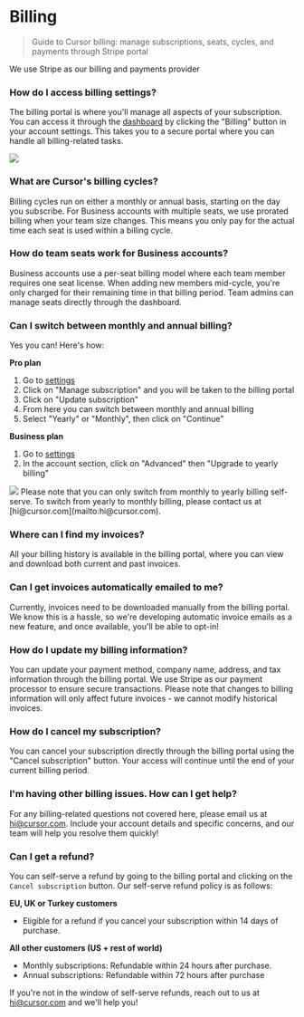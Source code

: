 # Billing

> Guide to Cursor billing: manage subscriptions, seats, cycles, and payments through Stripe portal

We use Stripe as our billing and payments provider

### How do I access billing settings?

The billing portal is where you'll manage all aspects of your subscription. You can access it through the [dashboard](https://cursor.com/settings) by clicking the "Billing" button in your account settings. This takes you to a secure portal where you can handle all billing-related tasks.

<Frame>
  <img src="https://mintlify.s3.us-west-1.amazonaws.com/cursor/images/billing/billing-account.png" />
</Frame>

### What are Cursor's billing cycles?

Billing cycles run on either a monthly or annual basis, starting on the day you subscribe. For Business accounts with multiple seats, we use prorated billing when your team size changes. This means you only pay for the actual time each seat is used within a billing cycle.

### How do team seats work for Business accounts?

Business accounts use a per-seat billing model where each team member requires one seat license. When adding new members mid-cycle, you're only charged for their remaining time in that billing period. Team admins can manage seats directly through the dashboard.

### Can I switch between monthly and annual billing?

Yes you can! Here's how:

**Pro plan**

1. Go to [settings](https://cursor.com/settings)
2. Click on "Manage subscription" and you will be taken to the billing portal
3. Click on "Update subscription"
4. From here you can switch between monthly and annual billing
5. Select "Yearly" or "Monthly", then click on "Continue"

**Business plan**

1. Go to [settings](https://cursor.com/settings)
2. In the account section, click on "Advanced" then "Upgrade to yearly billing"

<Frame>
  <img src="https://mintlify.s3.us-west-1.amazonaws.com/cursor/images/plans/business/upgrade-to-yearly.png" />
</Frame>

<Note>
  Please note that you can only switch from monthly to yearly billing
  self-serve. To switch from yearly to monthly billing, please contact us at
  [hi@cursor.com](mailto:hi@cursor.com).
</Note>

### Where can I find my invoices?

All your billing history is available in the billing portal, where you can view and download both current and past invoices.

### Can I get invoices automatically emailed to me?

Currently, invoices need to be downloaded manually from the billing portal. We know this is a hassle, so we're developing automatic invoice emails as a new feature, and once available, you'll be able to opt-in!

### How do I update my billing information?

You can update your payment method, company name, address, and tax information through the billing portal. We use Stripe as our payment processor to ensure secure transactions. Please note that changes to billing information will only affect future invoices - we cannot modify historical invoices.

### How do I cancel my subscription?

You can cancel your subscription directly through the billing portal using the "Cancel subscription" button. Your access will continue until the end of your current billing period.

### I'm having other billing issues. How can I get help?

For any billing-related questions not covered here, please email us at [hi@cursor.com](mailto:hi@cursor.com). Include your account details and specific concerns, and our team will help you resolve them quickly!

### Can I get a refund?

You can self-serve a refund by going to the billing portal and clicking on the `Cancel subscription` button. Our self-serve refund policy is as follows:

**EU, UK or Turkey customers**

* Eligible for a refund if you cancel your subscription within 14 days of purchase.

**All other customers (US + rest of world)**

* Monthly subscriptions: Refundable within 24 hours after purchase.
* Annual subscriptions: Refundable within 72 hours after purchase

If you're not in the window of self-serve refunds, reach out to us at [hi@cursor.com](mailto:hi@cursor.com) and we'll help you!
